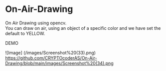 # On-Air-Drawing
On Air Drawing using opencv.<br/>
You can draw on air, using an object of a specific color and we have set the default to YELLOW.

DEMO

![Image] (/images/Screenshot%20(33).png)
https://github.com/CRYPTOcoderAS/On-Air-Drawing/blob/main/images/Screenshot%20(34).png
